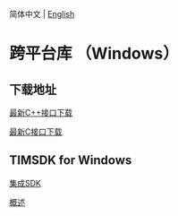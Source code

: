 简体中文 | [English](./README.md)

# 跨平台库 （Windows）

## 下载地址

[最新C++接口下载](https://im.sdk.cloud.tencent.cn/download/plus/6.6.3002/cross_platform/ImSDK_Windows_CPP_6.6.3002.zip)

[最新C接口下载](https://im.sdk.cloud.tencent.cn/download/plus/6.6.3002/cross_platform/ImSDK_Windows_C_6.6.3002.zip)

## TIMSDK for Windows

[集成SDK](https://cloud.tencent.com/document/product/269/33489)

[概述](https://cloud.tencent.com/document/product/269/33490)

